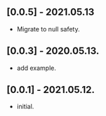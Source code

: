 ## [0.0.5] - 2021.05.13
* Migrate to null safety.
## [0.0.3] - 2020.05.13.
* add example.
## [0.0.1] - 2021.05.12.

* initial.

